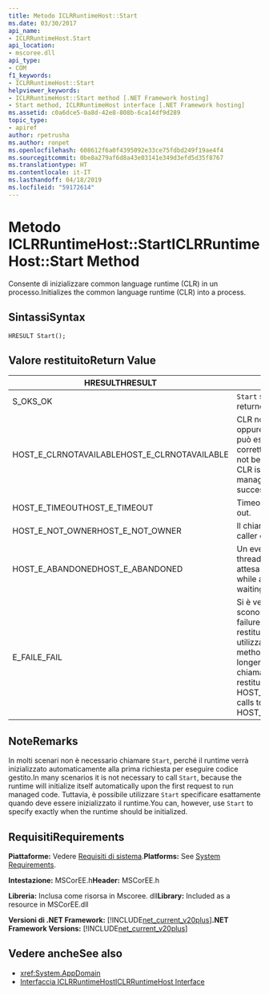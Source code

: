 ```yaml
---
title: Metodo ICLRRuntimeHost::Start
ms.date: 03/30/2017
api_name:
- ICLRRuntimeHost.Start
api_location:
- mscoree.dll
api_type:
- COM
f1_keywords:
- ICLRRuntimeHost::Start
helpviewer_keywords:
- ICLRRuntimeHost::Start method [.NET Framework hosting]
- Start method, ICLRRuntimeHost interface [.NET Framework hosting]
ms.assetid: c0a6dce5-0a8d-42e8-808b-6ca14df9d289
topic_type:
- apiref
author: rpetrusha
ms.author: ronpet
ms.openlocfilehash: 608612f6a0f4395092e33ce75fdbd249f19ae4f4
ms.sourcegitcommit: 0be8a279af6d8a43e03141e349d3efd5d35f8767
ms.translationtype: HT
ms.contentlocale: it-IT
ms.lasthandoff: 04/18/2019
ms.locfileid: "59172614"
---
```

# <a name="iclrruntimehoststart-method"></a><span data-ttu-id="97852-102">Metodo ICLRRuntimeHost::Start</span><span class="sxs-lookup"><span data-stu-id="97852-102">ICLRRuntimeHost::Start Method</span></span>
<span data-ttu-id="97852-103">Consente di inizializzare common language runtime (CLR) in un processo.</span><span class="sxs-lookup"><span data-stu-id="97852-103">Initializes the common language runtime (CLR) into a process.</span></span>  
  
## <a name="syntax"></a><span data-ttu-id="97852-104">Sintassi</span><span class="sxs-lookup"><span data-stu-id="97852-104">Syntax</span></span>  
  
```  
HRESULT Start();  
```  
  
## <a name="return-value"></a><span data-ttu-id="97852-105">Valore restituito</span><span class="sxs-lookup"><span data-stu-id="97852-105">Return Value</span></span>  
  
|<span data-ttu-id="97852-106">HRESULT</span><span class="sxs-lookup"><span data-stu-id="97852-106">HRESULT</span></span>|<span data-ttu-id="97852-107">Descrizione</span><span class="sxs-lookup"><span data-stu-id="97852-107">Description</span></span>|  
|-------------|-----------------|  
|<span data-ttu-id="97852-108">S_OK</span><span class="sxs-lookup"><span data-stu-id="97852-108">S_OK</span></span>|<span data-ttu-id="97852-109">`Start` stato restituito correttamente.</span><span class="sxs-lookup"><span data-stu-id="97852-109">`Start` returned successfully.</span></span>|  
|<span data-ttu-id="97852-110">HOST_E_CLRNOTAVAILABLE</span><span class="sxs-lookup"><span data-stu-id="97852-110">HOST_E_CLRNOTAVAILABLE</span></span>|<span data-ttu-id="97852-111">CLR non è stato caricato in un processo oppure si trova in uno stato in cui non può eseguire codice gestito o elaborare correttamente la chiamata.</span><span class="sxs-lookup"><span data-stu-id="97852-111">The CLR has not been loaded into a process, or the CLR is in a state in which it cannot run managed code or process the call successfully.</span></span>|  
|<span data-ttu-id="97852-112">HOST_E_TIMEOUT</span><span class="sxs-lookup"><span data-stu-id="97852-112">HOST_E_TIMEOUT</span></span>|<span data-ttu-id="97852-113">Timeout della chiamata.</span><span class="sxs-lookup"><span data-stu-id="97852-113">The call timed out.</span></span>|  
|<span data-ttu-id="97852-114">HOST_E_NOT_OWNER</span><span class="sxs-lookup"><span data-stu-id="97852-114">HOST_E_NOT_OWNER</span></span>|<span data-ttu-id="97852-115">Il chiamante non possiede il blocco.</span><span class="sxs-lookup"><span data-stu-id="97852-115">The caller does not own the lock.</span></span>|  
|<span data-ttu-id="97852-116">HOST_E_ABANDONED</span><span class="sxs-lookup"><span data-stu-id="97852-116">HOST_E_ABANDONED</span></span>|<span data-ttu-id="97852-117">Un evento è stato annullato durante un thread bloccato o fiber è rimasta in attesa su di esso.</span><span class="sxs-lookup"><span data-stu-id="97852-117">An event was canceled while a blocked thread or fiber was waiting on it.</span></span>|  
|<span data-ttu-id="97852-118">E_FAIL</span><span class="sxs-lookup"><span data-stu-id="97852-118">E_FAIL</span></span>|<span data-ttu-id="97852-119">Si è verificato un errore irreversibile sconosciuto.</span><span class="sxs-lookup"><span data-stu-id="97852-119">An unknown catastrophic failure occurred.</span></span> <span data-ttu-id="97852-120">Se un metodo viene restituito E_FAIL, CLR non è più utilizzabile all'interno del processo.</span><span class="sxs-lookup"><span data-stu-id="97852-120">If a method returns E_FAIL, the CLR is no longer usable within the process.</span></span> <span data-ttu-id="97852-121">Le chiamate successive ai metodi di hosting restituiranno HOST_E_CLRNOTAVAILABLE.</span><span class="sxs-lookup"><span data-stu-id="97852-121">Subsequent calls to hosting methods return HOST_E_CLRNOTAVAILABLE.</span></span>|  
  
## <a name="remarks"></a><span data-ttu-id="97852-122">Note</span><span class="sxs-lookup"><span data-stu-id="97852-122">Remarks</span></span>  
 <span data-ttu-id="97852-123">In molti scenari non è necessario chiamare `Start`, perché il runtime verrà inizializzato automaticamente alla prima richiesta per eseguire codice gestito.</span><span class="sxs-lookup"><span data-stu-id="97852-123">In many scenarios it is not necessary to call `Start`, because the runtime will initialize itself automatically upon the first request to run managed code.</span></span> <span data-ttu-id="97852-124">Tuttavia, è possibile utilizzare `Start` specificare esattamente quando deve essere inizializzato il runtime.</span><span class="sxs-lookup"><span data-stu-id="97852-124">You can, however, use `Start` to specify exactly when the runtime should be initialized.</span></span>  
  
## <a name="requirements"></a><span data-ttu-id="97852-125">Requisiti</span><span class="sxs-lookup"><span data-stu-id="97852-125">Requirements</span></span>  
 <span data-ttu-id="97852-126">**Piattaforme:** Vedere [Requisiti di sistema](../../../../docs/framework/get-started/system-requirements.md).</span><span class="sxs-lookup"><span data-stu-id="97852-126">**Platforms:** See [System Requirements](../../../../docs/framework/get-started/system-requirements.md).</span></span>  
  
 <span data-ttu-id="97852-127">**Intestazione:** MSCorEE.h</span><span class="sxs-lookup"><span data-stu-id="97852-127">**Header:** MSCorEE.h</span></span>  
  
 <span data-ttu-id="97852-128">**Libreria:** Inclusa come risorsa in Mscoree. dll</span><span class="sxs-lookup"><span data-stu-id="97852-128">**Library:** Included as a resource in MSCorEE.dll</span></span>  
  
 <span data-ttu-id="97852-129">**Versioni di .NET Framework:** [!INCLUDE[net_current_v20plus](../../../../includes/net-current-v20plus-md.md)]</span><span class="sxs-lookup"><span data-stu-id="97852-129">**.NET Framework Versions:** [!INCLUDE[net_current_v20plus](../../../../includes/net-current-v20plus-md.md)]</span></span>  
  
## <a name="see-also"></a><span data-ttu-id="97852-130">Vedere anche</span><span class="sxs-lookup"><span data-stu-id="97852-130">See also</span></span>

- <xref:System.AppDomain>
- [<span data-ttu-id="97852-131">Interfaccia ICLRRuntimeHost</span><span class="sxs-lookup"><span data-stu-id="97852-131">ICLRRuntimeHost Interface</span></span>](../../../../docs/framework/unmanaged-api/hosting/iclrruntimehost-interface.md)
